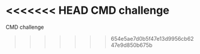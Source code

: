 <<<<<<< HEAD
 CMD challenge 
=======
CMD challenge 
>>>>>>> 654e5ae7d0b5f47e13d9956cb6247e9d850b675b
